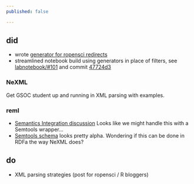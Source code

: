 ```yaml
---
published: false

---
```



## did

- wrote [generator for ropensci redirects](https://github.com/karthikram/ropensci_web/blob/master/_plugins/github_redirects.rb)
- streamlined notebook build using generators in place of filters, see [labnotebook/#101](https://github.com/cboettig/labnotebook/issues/101) and commit [47724d3](https://github.com/cboettig/labnotebook/tree/47724d3c7131b02a75e6dc432931fc8ab97a7c9a) 


### NeXML

Get GSOC student up and running in XML parsing with examples.  

### reml

* [Semantics Integration discussion](https://github.com/ropensci/reml/issues/8)  Looks like we might handle this with a Semtools wrapper...
* [Semtools schema](https://code.ecoinformatics.org/code/semtools/trunk/dev/sms/sms-semannot.xsd) looks pretty alpha.  Wondering if this can be done in RDFa the way NeXML does?  


## do

- XML parsing strategies (post for ropensci / R bloggers)  
